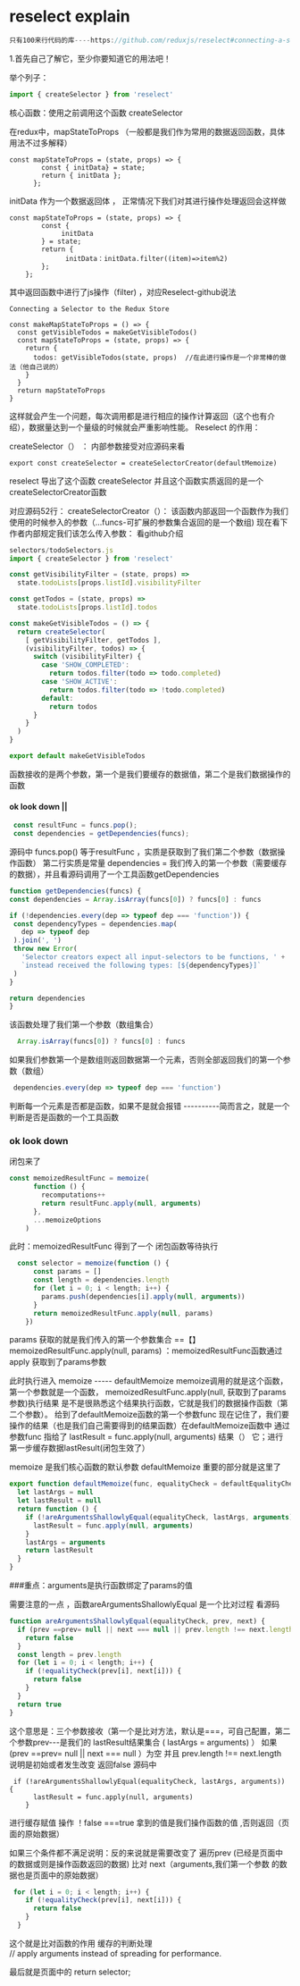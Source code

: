  

# reselect explain

```javascript
只有100来行代码的库----https://github.com/reduxjs/reselect#connecting-a-selector-to-the-redux-store
```

1.首先自己了解它，至少你要知道它的用法吧！

举个列子：

```javascript
import { createSelector } from 'reselect'
```

核心函数：使用之前调用这个函数 createSelector

在redux中，mapStateToProps （一般都是我们作为常用的数据返回函数，具体用法不过多解释）
```javscript
const mapStateToProps = (state, props) => {
        const { initData} = state;
        return { initData };
      };
```
initData 作为一个数据返回体 ， 正常情况下我们对其进行操作处理返回会这样做
```javscript
const mapStateToProps = (state, props) => {
        const {
             initData
        } = state;
        return {
              initData：initData.filter((item)=>item%2)
        };
    };
```
其中返回函数中进行了js操作（filter) ，对应Reselect-github说法

```javscript
Connecting a Selector to the Redux Store

const makeMapStateToProps = () => {
  const getVisibleTodos = makeGetVisibleTodos()
  const mapStateToProps = (state, props) => {
    return {
      todos: getVisibleTodos(state, props)  //在此进行操作是一个非常棒的做法（他自己说的）
    }
  }
  return mapStateToProps
}
```

这样就会产生一个问题，每次调用都是进行相应的操作计算返回（这个也有介绍），数据量达到一个量级的时候就会严重影响性能。
Reselect 的作用：

createSelector（） ：
内部参数接受对应源码来看
```javscript
export const createSelector = createSelectorCreator(defaultMemoize)
```
reselect 导出了这个函数  createSelector 并且这个函数实质返回的是一个createSelectorCreator函数

对应源码52行：
createSelectorCreator（）：
该函数内部返回一个函数作为我们使用的时候参入的参数（...funcs-可扩展的参数集合返回的是一个数组)
现在看下作者内部规定我们该怎么传入参数：
看github介绍 
```javascript
selectors/todoSelectors.js
import { createSelector } from 'reselect'

const getVisibilityFilter = (state, props) =>
  state.todoLists[props.listId].visibilityFilter

const getTodos = (state, props) =>
  state.todoLists[props.listId].todos

const makeGetVisibleTodos = () => {
  return createSelector(
    [ getVisibilityFilter, getTodos ],
    (visibilityFilter, todos) => {
      switch (visibilityFilter) {
        case 'SHOW_COMPLETED':
          return todos.filter(todo => todo.completed)
        case 'SHOW_ACTIVE':
          return todos.filter(todo => !todo.completed)
        default:
          return todos
      }
    }
  )
}

export default makeGetVisibleTodos
```
函数接收的是两个参数，第一个是我们要缓存的数据值，第二个是我们数据操作的函数 <br/>
#### ok  look down ||
```javascript
 const resultFunc = funcs.pop();
 const dependencies = getDependencies(funcs);
```
源码中
funcs.pop() 等于resultFunc  ，实质是获取到了我们第二个参数（数据操作函数）
第二行实质是常量 dependencies  = 我们传入的第一个参数（需要缓存的数据），并且看源码调用了一个工具函数getDependencies
   ```javascript
function getDependencies(funcs) {
  const dependencies = Array.isArray(funcs[0]) ? funcs[0] : funcs

  if (!dependencies.every(dep => typeof dep === 'function')) {
    const dependencyTypes = dependencies.map(
      dep => typeof dep
    ).join(', ')
    throw new Error(
      'Selector creators expect all input-selectors to be functions, ' +
      `instead received the following types: [${dependencyTypes}]`
    )
  }

  return dependencies
}
```
该函数处理了我们第一个参数（数组集合） 
```javascript
  Array.isArray(funcs[0]) ? funcs[0] : funcs
```
如果我们参数第一个是数组则返回数据第一个元素，否则全部返回我们的第一个参数（数组）
```javascript
 dependencies.every(dep => typeof dep === 'function')
```
判断每一个元素是否都是函数，如果不是就会报错
----------简而言之，就是一个判断是否是函数的一个工具函数 <br/>
### ok  look down 
闭包来了  
```javascript
const memoizedResultFunc = memoize(
      function () {
        recomputations++
        return resultFunc.apply(null, arguments)
      },
      ...memoizeOptions
    )
```

此时：memoizedResultFunc 得到了一个 闭包函数等待执行

```javascript
  const selector = memoize(function () {
      const params = []
      const length = dependencies.length
      for (let i = 0; i < length; i++) {
        params.push(dependencies[i].apply(null, arguments))
      }
      return memoizedResultFunc.apply(null, params)
    })
```
params 获取的就是我们传入的第一个参数集合 ==【】
 memoizedResultFunc.apply(null, params) ：memoizedResultFunc函数通过apply 获取到了params参数
 
此时执行进入 memoize ----- defaultMemoize
memoize调用的就是这个函数，第一个参数就是一个函数，
memoizedResultFunc.apply(null, 获取到了params参数)执行结果
是不是很熟悉这个结果执行函数，它就是我们的数据操作函数（第二个参数）。
给到了defaultMemoize函数的第一个参数func
现在记住了，我们要操作的结果（也是我们自己需要得到的结果函数）在defaultMemoize函数中
通过参数func
指给了 lastResult = func.apply(null, arguments) 结果（） 它；进行第一步缓存数据lastResult(闭包生效了）

memoize 是我们核心函数的默认参数 defaultMemoize
重要的部分就是这里了
```javascript
export function defaultMemoize(func, equalityCheck = defaultEqualityCheck) {
  let lastArgs = null
  let lastResult = null
  return function () {
    if (!areArgumentsShallowlyEqual(equalityCheck, lastArgs, arguments)) {
      lastResult = func.apply(null, arguments)
    }
    lastArgs = arguments   
    return lastResult
  }
}
```
###重点：arguments是执行函数绑定了params的值

需要注意的一点 ，函数areArgumentsShallowlyEqual 是一个比对过程
看源码
```javascript
function areArgumentsShallowlyEqual(equalityCheck, prev, next) {
  if (prev ==prev= null || next === null || prev.length !== next.length) {
    return false
  }
  const length = prev.length
  for (let i = 0; i < length; i++) {
    if (!equalityCheck(prev[i], next[i])) {
      return false
    }
  }
  return true
}
```
这个意思是：三个参数接收（第一个是比对方法，默认是===，可自己配置，第二个参数prev---是我们的
lastResult结果集合 (  lastArgs = arguments)    ）
如果 (prev ==prev= null || next === null ）为空 并且 prev.length !== next.length 
说明是初始或者发生改变 返回false 
源码中
```haml
 if (!areArgumentsShallowlyEqual(equalityCheck, lastArgs, arguments)) {
      lastResult = func.apply(null, arguments)
    }
```
进行缓存赋值 操作 ！false ===true 拿到的值是我们操作函数的值 ,否则返回（页面的原始数据）

如果三个条件都不满足说明：反的来说就是需要改变了
遍历prev (已经是页面中的数据或则是操作函数返回的数据) 比对 next（arguments,我们第一个参数
的数据也是页面中的原始数据）
```javascript
 for (let i = 0; i < length; i++) {
    if (!equalityCheck(prev[i], next[i])) {
      return false
    }
  }
```
这个就是比对函数的作用  缓存的判断处理 <br/>
  // apply arguments instead of spreading for performance.


最后就是页面中的 return selector;














 
